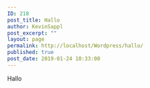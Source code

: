 ```yaml
---
ID: 218
post_title: Hallo
author: KevinSappl
post_excerpt: ""
layout: page
permalink: http://localhost/Wordpress/hallo/
published: true
post_date: 2019-01-24 10:33:00
---
```

<!-- wp:paragraph -->
<p>Hallo</p>
<!-- /wp:paragraph -->
